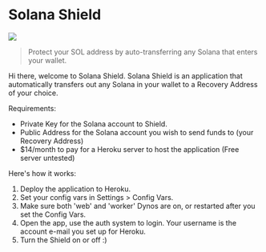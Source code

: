 # Solana Shield

![](https://github.com/joeshmoenft/solana-shield/blob/main/logo-medium.png)

> Protect your SOL address by auto-transferring any Solana that enters your wallet.

Hi there, welcome to Solana Shield. Solana Shield is an application that automatically 
transfers out any Solana in your wallet to a Recovery Address of your choice.

Requirements:
* Private Key for the Solana account to Shield.
* Public Address for the Solana account you wish to send funds to (your Recovery Address)
* $14/month to pay for a Heroku server to host the application (Free server untested)

Here's how it works:
1. Deploy the application to Heroku. 
2. Set your config vars in Settings > Config Vars.
3. Make sure both 'web' and 'worker' Dynos are on, or restarted after you set the Config Vars.
4. Open the app, use the auth system to login. Your username is the account e-mail you set up for Heroku.
5. Turn the Shield on or off :)
